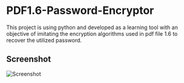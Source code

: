 # PDF1.6-Password-Encryptor

This project is using python and developed as a learning tool with an objective of imitating the encryption algorithms used in pdf file 1.6 to recover the utilized password.

## Screenshot

<picture>
 <img alt="Screenshot" src="https://raw.githubusercontent.com/ambientWave/PDF1.6-Password-Encryptor/main/Image.png">
</picture>
